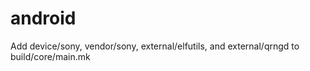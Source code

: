 android
=======
Add device/sony, vendor/sony, external/elfutils, and external/qrngd to build/core/main.mk
